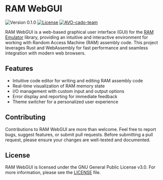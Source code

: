 # RAM WebGUI

![Version 0.1.0](https://img.shields.io/badge/version-0.1.0-blue.svg)
[![License](https://img.shields.io/badge/license-GNU3-blue.svg)](./LICENSE)
[![AVO-cado-team](https://img.shields.io/badge/Github-AVO--cado--team-green.svg?style=flat)](https://github.com/AVO-cado-team/)

RAM WebGUI is a web-based graphical user interface (GUI) for the [RAM Emulator](https://github.com/AVO-cado-team/ramemu) library, providing an intuitive and interactive environment for working with Random Access Machine (RAM) assembly code. This project leverages Rust and WebAssembly for fast performance and seamless integration with modern web browsers.

## Features

- Intuitive code editor for writing and editing RAM assembly code
- Real-time visualization of RAM memory state
- I/O management with custom input and output options
- Error display and reporting for immediate feedback
- Theme switcher for a personalized user experience

<!--
## Getting Started

To get started with RAM WebGUI, visit the following link:

[https://github.com/AVO-cado-team/ram-webgui](https://github.com/AVO-cado-team/ram-webgui)

This will provide you with the latest version of the application, ready to run in your web browser. No installation or setup is required.
-->

<!--
## Usage

1. Use the code editor to write or edit your RAM assembly code.
2. Manage your input and output by providing custom input values or choosing an output destination.
3. Run the RAM program and visualize the memory state in real-time.
4. If there are any errors, view them in the error display section for immediate feedback and resolution.
5. Customize your experience by selecting your preferred theme with the theme switcher.
-->

## Contributing

Contributions to RAM WebGUI are more than welcome. Feel free to report bugs, suggest features, or submit pull requests. Before submitting a pull request, please ensure your changes are well-tested and documented.

## License

RAM WebGUI is licensed under the GNU General Public License v3.0. For more information, please see the [LICENSE](./LICENSE) file.
